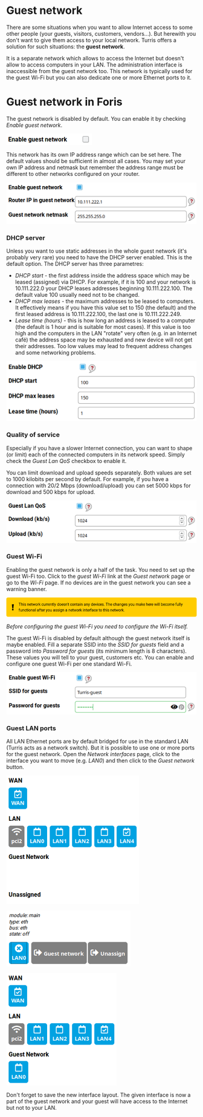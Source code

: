 # Guest network

There are some situations when you want to allow Internet access to some other people (your guests, visitors,
customers, vendors...). But herewith you don't want to give them access to your local network. Turris offers
a solution for such situations: the **guest network**.

It is a separate network which allows to access the Internet but doesn't allow to access computers in your LAN.
The administration interface is inaccessible from the guest network too. This network is typically used for
the guest Wi-Fi but you can also dedicate one or more Ethernet ports to it.

# Guest network in Foris

The guest network is disabled by default. You can enable it by checking _Enable guest network_.

![Enable guest network](enable.png)

This network has its own IP address range which can be set here. The default values should be sufficient in almost all
cases. You may set your own IP address and netmask but remember the address range must be different to other
networks configured on your router.

![IP address and netmask](ip.png)

### DHCP server

Unless you want to use static addresses in the whole guest network (it's probably very rare) you need to have
the DHCP server enabled. This is the default option. The DHCP server has three parametres:

* _DHCP start_ - the first address inside the address space which may be leased (assigned) via DHCP. For example,
     if it is 100 and your network is 10.111.222.0 your DHCP leases addresses beginning 10.111.222.100. The default
      value 100 usually need not to be changed.
* _DHCP max leases_ - the maximum addresses to be leased to computers. It effectively means if you have this
      value set to 150 (the default) and the first leased address is 10.111.222.100, the last one is 10.111.222.249.
* _Lease time (hours)_ - this is how long an address is leased to a computer (the default is 1 hour and
      is suitable for most cases). If this value is too high and the computers in the LAN "rotate" very often
      (e.g. in an Internet café) the address space may be exhausted and new device will not get their addresses.
      Too low values may lead to frequent address changes and some networking problems.

![DHCP settings](dhcp.png)

### Quality of service

Especially if you have a slower Internet connection, you can want to shape (or limit) each of the connected
computers in its network speed. Simply check the _Guest Lan QoS_ checkbox to enable it.

You can limit download and upload speeds separately. Both values are set to 1000 kilobits per second by default.
For example, if you have a connection with 20/2 Mbps (download/upload) you can set 5000 kbps for download and
500 kbps for upload.

![Quality of service](qos.png)

### Guest Wi-Fi

Enabling the guest network is only a half of the task. You need to set up the guest Wi-Fi too. Click to the
_guest Wi-Fi_ link at the _Guest network_ page or go to the _Wi-Fi_ page. If no devices are in the guest
network you can see a warning banner.

![No devices in guest network](no-devices.png)

*Before configuring the guest Wi-Fi you need to configure the Wi-Fi itself.*

The guest Wi-Fi is disabled by default although the guest network itself is maybe enabled. Fill a separate SSID
into the _SSID for guests_ field and a password into _Password for guests_ (its minimum length is 8 characters).
These values you will tell to your guest, customers etc. You can enable and configure one guest Wi-Fi per one
standard Wi-Fi.

![Guest Wi-Fi](guest-wifi.png)

### Guest LAN ports

All LAN Ethernet ports are by default bridged for use in the standard LAN (Turris acts as a network switch).
But it is possible to use one or more ports for the guest network. Open the _Network interfaces_ page, click to
the interface you want to move (e.g. _LAN0_) and then click to the _Guest network_ button.

![Network interfaces](interfaces.png)

![Moving interface](if-move.png)

![Interface in guest network](if-guest.png)

Don't forget to save the new interface layout. The given interface is now a part of the guest network and your guest
will have access to the Internet but not to your LAN.

